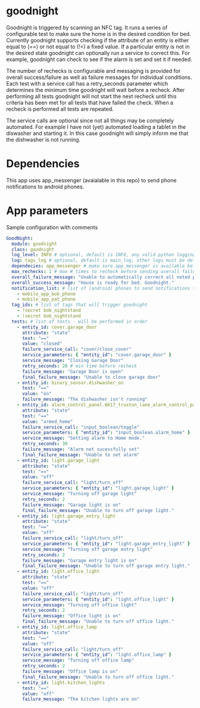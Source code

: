 # goodnight

Goodnight is triggered by scanning an NFC tag.  It runs a series of configurable test to make sure the home is in the desired condition for bed.  Currently goodnight supports checking if the attribute of an entity is either equal to (==) or not equal to (!=) a fixed value. If a particular entity is not in the desired state goodnight can optionally run a service to correct this. For example, goodnight can check to see if the alarm is set and set it if needed.  

The number of rechecks is configurable and messaging is provided for overall success/failure as well as failure messages for individual conditions. Each test with a service call has a retry_seconds parameter which determines the minimum time goodnight will wait before a recheck.  After performing all tests goodnight will not start the next recheck until this criteria has been met for all tests that have failed the check. When a recheck is performed all tests are repeated. 

The service calls are optional since not all things may be completely automated. For example I have not (yet) automated loading a tablet in the diswasher and starting it.  In this case goodnight will simply inform me that the dishwasher is not running.

# Dependencies

This app uses app_messenger (avaialable in this repo) to send phone notifications to android phones.

# App parameters

Sample configuration with comments

```yaml
GoodNight:
  module: goodnight
  class: goodnight
  log_level: INFO # optional, default is INFO, any valid python logging level allowed
  log: tags_log # optional, default is main_log, other logs must be defined in appdaemon.yaml before use
  dependecies: app_messenger # make sure app_messenger is available before this app starts
  max_rechecks: 1 # max # times to recheck before sending overall failure message
  overall_failure_message: "Unable to automatically correct all noted problems."
  overall_success_message: "House is ready for bed. Goodnight."
  notification_list: # list of (android) phones to send notifications to
    - mobile_app_bob_phone
    - mobile_app_pat_phone
  tag_ids: # list of tags that will trigger goodnight
    - !secret bob_nightstand
    - !secret bob_nightstand
  tests: # list of tests - will be performed in order
    - entity_id: cover.garage_door
      attribute: "state"
      test: "=="
      value: "closed"
      failure_service_call: "cover/close_cover"
      service_parameters: { "entity_id": "cover.garage_door" }
      service_message: "Closing Garage Door"
      retry_seconds: 20 # min time before recheck
      failure_message: "Garage Door is open"
      final_failure_message: "Unable to close garage door"
    - entity_id: binary_sensor.dishwasher_on
      test: "=="
      value: "on"
      failure_message: "The dishwasher isn't running"
    - entity_id: alarm_control_panel.6617_truxton_lane_alarm_control_panel
      attribute: "state"
      test: "=="
      value: "armed_home"
      failure_service_call: "input_boolean/toggle"
      service_parameters: { "entity_id": "input_boolean.alarm_home" }
      service_message: "Setting alarm to Home mode."
      retry_seconds: 30
      failure_message: "Alarm not sucessfully set"
      final_failure_message: "Unable to set alarm"
    - entity_id: light.garage_light
      attribute: "state"
      test: "=="
      value: "off"
      failure_service_call: "light/turn_off"
      service_parameters: { "entity_id": "light.garage_light" }
      service_message: "Turning off garage light"
      retry_seconds: 2
      failure_message: "Garage light is on"
      final_failure_message: "Unable to turn off garage light."
    - entity_id: light.garage_entry_light
      attribute: "state"
      test: "=="
      value: "off"
      failure_service_call: "light/turn_off"
      service_parameters: { "entity_id": "light.garage_entry_light" }
      service_message: "Turning off garage entry light"
      retry_seconds: 2
      failure_message: "Garage entry light is on"
      final_failure_message: "Unable to turn off garage entry light."
    - entity_id: light.office_light
      attribute: "state"
      test: "=="
      value: "off"
      failure_service_call: "light/turn_off"
      service_parameters: { "entity_id": "light.office_light" }
      service_message: "Turning off office light"
      retry_seconds: 2
      failure_message: "Office light is on"
      final_failure_message: "Unable to turn off office light."
    - entity_id: light.office_lamp
      attribute: "state"
      test: "=="
      value: "off"
      failure_service_call: "light/turn_off"
      service_parameters: { "entity_id": "light.office_lamp" }
      service_message: "Turning off office lamp"
      retry_seconds: 2
      failure_message: "Office lamp is on"
      final_failure_message: "Unable to turn off office light."
    - entity_id: light.kitchen_lights
      test: "=="
      value: "off"
      failure_message: "The kitchen lights are on"
```




